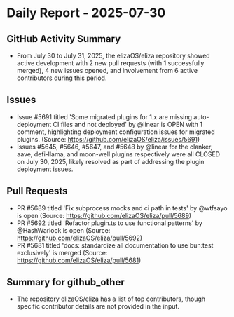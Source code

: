 # Daily Report - 2025-07-30

## GitHub Activity Summary
- From July 30 to July 31, 2025, the elizaOS/eliza repository showed active development with 2 new pull requests (with 1 successfully merged), 4 new issues opened, and involvement from 6 active contributors during this period.

## Issues
- Issue #5691 titled 'Some migrated plugins for 1.x are missing auto-deployment CI files and not deployed' by @linear is OPEN with 1 comment, highlighting deployment configuration issues for migrated plugins. (Source: https://github.com/elizaOS/eliza/issues/5691)
- Issues #5645, #5646, #5647, and #5648 by @linear for the clanker, aave, defi-llama, and moon-well plugins respectively were all CLOSED on July 30, 2025, likely resolved as part of addressing the plugin deployment issues.

## Pull Requests
- PR #5689 titled 'Fix subprocess mocks and ci path in tests' by @wtfsayo is open (Source: https://github.com/elizaOS/eliza/pull/5689)
- PR #5692 titled 'Refactor plugin.ts to use functional patterns' by @HashWarlock is open (Source: https://github.com/elizaOS/eliza/pull/5692)
- PR #5681 titled 'docs: standardize all documentation to use bun:test exclusively' is merged (Source: https://github.com/elizaOS/eliza/pull/5681)

## Summary for github_other
- The repository elizaOS/eliza has a list of top contributors, though specific contributor details are not provided in the input.